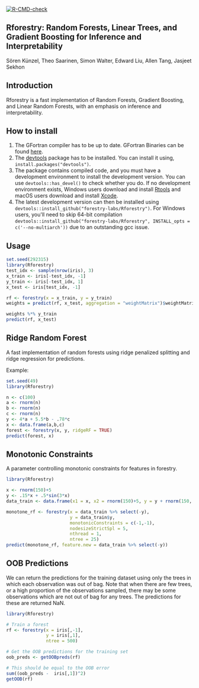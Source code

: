 [![R-CMD-check](https://github.com/forestry-labs/Rforestry/actions/workflows/check-noncontainerized.yaml/badge.svg)](https://github.com/forestry-labs/Rforestry/actions/workflows/check-noncontainerized.yaml)

## Rforestry: Random Forests, Linear Trees, and Gradient Boosting for Inference and Interpretability

Sören Künzel, Theo Saarinen, Simon Walter, Edward Liu, Allen Tang, Jasjeet Sekhon

## Introduction

Rforestry is a fast implementation of Random Forests, Gradient Boosting,
and Linear Random Forests, with an emphasis on inference and interpretability.

## How to install
1. The GFortran compiler has to be up to date. GFortran Binaries can be found [here](https://gcc.gnu.org/wiki/GFortranBinaries).
2. The [devtools](https://github.com/r-lib/devtools) package has to be installed. You can install it using,  `install.packages("devtools")`.
3. The package contains compiled code, and you must have a development environment to install the development version. You can use `devtools::has_devel()` to check whether you do. If no development environment exists, Windows users download and install [Rtools](https://cran.r-project.org/bin/windows/Rtools/) and macOS users download and install [Xcode](https://apps.apple.com/us/app/xcode/id497799835).
4. The latest development version can then be installed using
`devtools::install_github("forestry-labs/Rforestry")`. For Windows users, you'll need to skip 64-bit compilation `devtools::install_github("forestry-labs/Rforestry", INSTALL_opts = c('--no-multiarch'))` due to an outstanding gcc issue.


## Usage

```R
set.seed(292315)
library(Rforestry)
test_idx <- sample(nrow(iris), 3)
x_train <- iris[-test_idx, -1]
y_train <- iris[-test_idx, 1]
x_test <- iris[test_idx, -1]

rf <- forestry(x = x_train, y = y_train)
weights = predict(rf, x_test, aggregation = "weightMatrix")$weightMatrix

weights %*% y_train
predict(rf, x_test)
```

## Ridge Random Forest

A fast implementation of random forests using ridge penalized splitting and ridge regression for predictions.

Example:

  ```R
set.seed(49)
library(Rforestry)

n <- c(100)
a <- rnorm(n)
b <- rnorm(n)
c <- rnorm(n)
y <- 4*a + 5.5*b - .78*c
x <- data.frame(a,b,c)
forest <- forestry(x, y, ridgeRF = TRUE)
predict(forest, x)
```

## Monotonic Constraints

A parameter controlling monotonic constraints for features in forestry.

```R
library(Rforestry)

x <- rnorm(150)+5
y <- .15*x + .5*sin(3*x)
data_train <- data.frame(x1 = x, x2 = rnorm(150)+5, y = y + rnorm(150, sd = .4))

monotone_rf <- forestry(x = data_train %>% select(-y),
                        y = data_train$y,
                        monotonicConstraints = c(-1,-1),
                        nodesizeStrictSpl = 5,
                        nthread = 1,
                        ntree = 25)
predict(monotone_rf, feature.new = data_train %>% select(-y))

```


## OOB Predictions

We can return the predictions for the training dataset using only the trees in
which each observation was out of bag. Note that when there are few trees, or a
high proportion of the observations sampled, there may be some observations
which are not out of bag for any trees.
The predictions for these are returned NaN.


```R
library(Rforestry)

# Train a forest
rf <- forestry(x = iris[,-1],
               y = iris[,1],
               ntree = 500)

# Get the OOB predictions for the training set
oob_preds <- getOOBpreds(rf)

# This should be equal to the OOB error
sum((oob_preds -  iris[,1])^2)
getOOB(rf)
```



